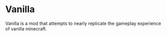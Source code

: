 # Vanilla

Vanilla is a mod that attempts to nearly replicate the gameplay experience of vanilla minecraft.